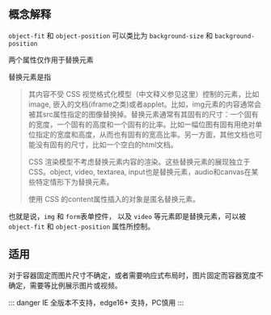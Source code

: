 <objectTemp/>

## 概念解释
`object-fit` 和 `object-position` 可以类比为 `background-size` 和 `background-position`

两个属性仅作用于替换元素

替换元素是指

> 其内容不受 CSS 视觉格式化模型（中文释义参见这里）控制的元素，比如image, 嵌入的文档(iframe之类)或者applet。比如，img元素的内容通常会被其src属性指定的图像替换掉。替换元素通常有其固有的尺寸：一个固有的宽度，一个固有的高度和一个固有的比率。比如一幅位图有固有用绝对单位指定的宽度和高度，从而也有固有的宽高比率。另一方面，其他文档也可能没有固有的尺寸，比如一个空白的html文档。
>
> CSS 渲染模型不考虑替换元素内容的渲染。这些替换元素的展现独立于CSS。object, video, textarea, input也是替换元素，audio和canvas在某些特定情形下为替换元素。
>
>  使用 CSS 的content属性插入的对象是匿名替换元素。

也就是说，`img` 和 `form`表单控件， 以及 `video` 等元素即是替换元素，可以被 `object-fit` 和 `object-position` 属性所控制。


## 适用

对于容器固定而图片尺寸不确定，或者需要响应式布局时，图片固定而容器宽度不确定，需要等比例展示图片或视频。

::: danger
IE 全版本不支持，edge16+ 支持，PC慎用
:::



